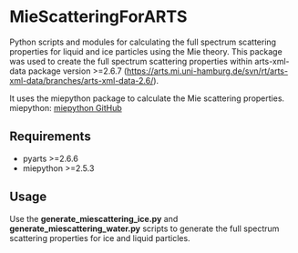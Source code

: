 # MieScatteringForARTS

Python scripts and modules for calculating the full spectrum scattering properties
for liquid and ice particles using the Mie theory.
This package was used to create the full spectrum scattering properties within
arts-xml-data package version >=2.6.7 (https://arts.mi.uni-hamburg.de/svn/rt/arts-xml-data/branches/arts-xml-data-2.6/).

It uses the miepython package to calculate the Mie scattering properties.
miepython:
    [miepython GitHub](https://github.com/miepython/miepython)

## Requirements

- pyarts >=2.6.6
- miepython >=2.5.3

## Usage

Use the **generate_miescattering_ice.py** and **generate_miescattering_water.py** scripts to generate the full spectrum scattering properties for ice and liquid particles.
